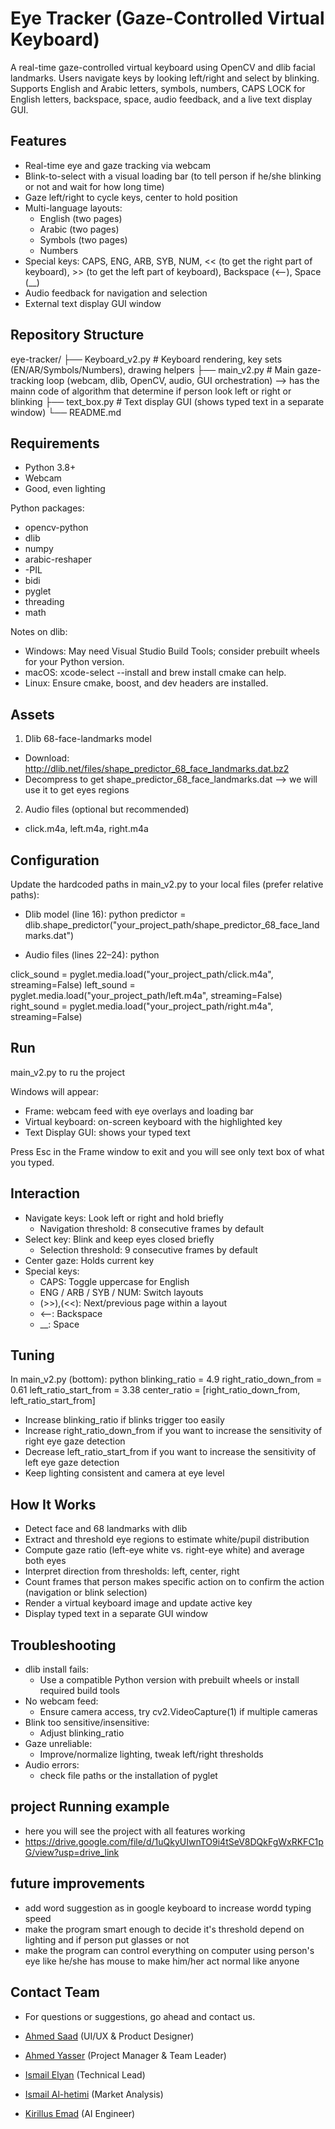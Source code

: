 # Eye Tracker (Gaze-Controlled Virtual Keyboard)

A real-time gaze-controlled virtual keyboard using OpenCV and dlib facial landmarks. Users navigate keys by looking left/right and select by blinking. Supports English and Arabic letters, symbols, numbers, CAPS LOCK for English letters, backspace, space, audio feedback, and a live text display GUI.

## Features

- Real-time eye and gaze tracking via webcam
- Blink-to-select with a visual loading bar (to tell person if he/she blinking or not and wait for how long time)
- Gaze left/right to cycle keys, center to hold position
- Multi-language layouts:
  - English (two pages)
  - Arabic (two pages)
  - Symbols (two pages)
  - Numbers
- Special keys: CAPS, ENG, ARB, SYB, NUM, << (to get the right part of keyboard), >> (to get the left part of keyboard), Backspace (<--), Space (__)
- Audio feedback for navigation and selection
- External text display GUI window

## Repository Structure


eye-tracker/
├── Keyboard_v2.py   # Keyboard rendering, key sets (EN/AR/Symbols/Numbers), drawing helpers
├── main_v2.py       # Main gaze-tracking loop (webcam, dlib, OpenCV, audio, GUI orchestration) --> has the mainn code of algorithm that determine if person look                         left or right or blinking
├── text_box.py      # Text display GUI (shows typed text in a separate window)
└── README.md


## Requirements

- Python 3.8+
- Webcam
- Good, even lighting

Python packages:
- opencv-python
- dlib
- numpy
- arabic-reshaper
- -PIL
- bidi
- pyglet
- threading
- math

Notes on dlib:
- Windows: May need Visual Studio Build Tools; consider prebuilt wheels for your Python version.
- macOS: xcode-select --install and brew install cmake can help.
- Linux: Ensure cmake, boost, and dev headers are installed.

## Assets

1) Dlib 68-face-landmarks model
- Download: http://dlib.net/files/shape_predictor_68_face_landmarks.dat.bz2
- Decompress to get shape_predictor_68_face_landmarks.dat --> we will use it to get eyes regions

2) Audio files (optional but recommended)
- click.m4a, left.m4a, right.m4a

## Configuration

Update the hardcoded paths in main_v2.py to your local files (prefer relative paths):

- Dlib model (line 16):
python
predictor = dlib.shape_predictor("your_project_path/shape_predictor_68_face_landmarks.dat")


- Audio files (lines 22–24):
python

click_sound = pyglet.media.load("your_project_path/click.m4a", streaming=False)
left_sound  = pyglet.media.load("your_project_path/left.m4a",  streaming=False)
right_sound = pyglet.media.load("your_project_path/right.m4a", streaming=False)


## Run

main_v2.py to ru the project


Windows will appear:
- Frame: webcam feed with eye overlays and loading bar
- Virtual keyboard: on-screen keyboard with the highlighted key
- Text Display GUI: shows your typed text

Press Esc in the Frame window to exit and you will see only text box of what you typed.

## Interaction

- Navigate keys: Look left or right and hold briefly
  - Navigation threshold: 8 consecutive frames by default
- Select key: Blink and keep eyes closed briefly
  - Selection threshold: 9 consecutive frames by default
- Center gaze: Holds current key
- Special keys:
  - CAPS: Toggle uppercase for English
  - ENG / ARB / SYB / NUM: Switch layouts
  - (>>),(<<): Next/previous page within a layout
  - <--: Backspace
  - __: Space

## Tuning

In main_v2.py (bottom):
python
blinking_ratio = 4.9
right_ratio_down_from = 0.61
left_ratio_start_from  = 3.38
center_ratio = [right_ratio_down_from, left_ratio_start_from]


- Increase blinking_ratio if blinks trigger too easily
- Increase right_ratio_down_from if you want to increase the sensitivity of right eye gaze detection
- Decrease left_ratio_start_from if you want to increase the sensitivity of left eye gaze detection
- Keep lighting consistent and camera at eye level

## How It Works

- Detect face and 68 landmarks with dlib
- Extract and threshold eye regions to estimate white/pupil distribution
- Compute gaze ratio (left-eye white vs. right-eye white) and average both eyes
- Interpret direction from thresholds: left, center, right
- Count frames that person makes specific action on to confirm the action (navigation or blink selection)
- Render a virtual keyboard image and update active key
- Display typed text in a separate GUI window

## Troubleshooting

- dlib install fails:
  - Use a compatible Python version with prebuilt wheels or install required build tools
- No webcam feed:
  - Ensure camera access, try cv2.VideoCapture(1) if multiple cameras
- Blink too sensitive/insensitive:
  - Adjust blinking_ratio
- Gaze unreliable:
  - Improve/normalize lighting, tweak left/right thresholds
- Audio errors:
  - check file paths or the installation of pyglet


## project Running example
- here you will see the project with all features working
- https://drive.google.com/file/d/1uQkyUIwnTO9i4tSeV8DQkFgWxRKFC1pG/view?usp=drive_link


## future improvements
- add word suggestion as in google keyboard to increase wordd typing speed
- make the program smart enough to decide it's threshold depend on lighting and if person put glasses or not
- make the program can control everything on computer using person's eye like he/she has mouse to make him/her act normal like anyone

  
## Contact Team
- For questions or suggestions, go ahead and contact us.
  
- [Ahmed Saad](https://github.com/Ahmedsaad427) (UI/UX & Product Designer)
- [Ahmed Yasser](https://github.com/ahmed-yasser-taha) (Project Manager & Team Leader)
- [Ismail Elyan](https://github.com/ismaillalyaan) (Technical Lead)
- [Ismail Al-hetimi](https://github.com/IsmailMohamed010) (Market Analysis)
- [Kirillus Emad](https://github.com/Kirillus-Emad) (AI Engineer)
